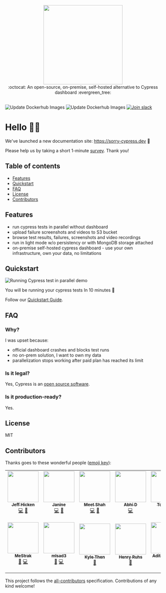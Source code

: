 <div align="center">
<div><img src="https://sorry-cypress.dev/public/octolumbercat.png" width="256" /></div>
<div>:octocat: An open-source, on-premise, self-hosted alternative to Cypress dashboard :evergreen_tree:</div>
</div>

<br />

![Update Dockerhub Images](https://github.com/agoldis/sorry-cypress/workflows/Update%20Dockerhub%20Images/badge.svg?event=push)
![Update Dockerhub Images](https://github.com/agoldis/sorry-cypress/workflows/Lint%20and%20test/badge.svg)
<a href="https://join.slack.com/t/sorry-cypress/shared_invite/zt-eis1h6jl-tJELaD7q9UGEhMP8WHJOaw" target="_blank">![Join slack](https://img.shields.io/badge/join-slack-orange?logo=slack)<a/>

# Hello 👋🏻

We've launched a new documentation site: https://sorry-cypress.dev 🎉

Please help us by taking a short 1-minute [survey](https://forms.gle/qxoTPFiokLWuc6eZ7). Thank you!

## Table of contents

- [Features](#features)
- [Quickstart](#quickstart)
- [FAQ](#faq)
- [License](#license)
- [Contributors](#contributors)

## Features

- run cypress tests in parallel without dashboard
- upload failure screenshots and videos to S3 bucket
- browse test results, failures, screenshots and video recordings
- run in light mode w/o persistency or with MongoDB storage attached
- on-premise self-hosted cypress dashboard - use your own infrastructure, own your data, no limitations

## Quickstart

![Running Cypress test in parallel demo](https://sorry-cypress.dev/public/demo.gif)

You will be running your cypress tests In 10 minutes 🚀

Follow our [Quickstart Guide](https://sorry-cypress.dev/quickstart).

## FAQ

### Why?

I was upset because:

- official dashboard crashes and blocks test runs
- no on-prem solution, I want to own my data
- parallelization stops working after paid plan has reached its limit

### Is it legal?

Yes, Cypress is an [open source software](https://github.com/cypress-io/cypress/blob/develop/LICENSE).

### Is it production-ready?

Yes.

## License

MIT

## Contributors

Thanks goes to these wonderful people ([emoji key](https://allcontributors.org/docs/en/emoji-key)):

<!-- ALL-CONTRIBUTORS-LIST:START - Do not remove or modify this section -->
<!-- prettier-ignore-start -->
<!-- markdownlint-disable -->
<table>
  <tr>
    <td align="center"><a href="http://jeffhicken.com"><img src="https://avatars3.githubusercontent.com/u/5297942?v=4" width="100px;" alt=""/><br /><sub><b>Jeff Hicken</b></sub></a><br /><a href="https://github.com/sorry-cypress/sorry-cypress/commits?author=jhicken" title="Code">💻</a> <a href="#ideas-jhicken" title="Ideas, Planning, & Feedback">🤔</a></td>
    <td align="center"><a href="https://github.com/janineahn"><img src="https://avatars3.githubusercontent.com/u/15375744?v=4" width="100px;" alt=""/><br /><sub><b>Janine</b></sub></a><br /><a href="https://github.com/sorry-cypress/sorry-cypress/commits?author=janineahn" title="Code">💻</a> <a href="https://github.com/sorry-cypress/sorry-cypress/commits?author=janineahn" title="Documentation">📖</a></td>
    <td align="center"><a href="https://github.com/xtroncode"><img src="https://avatars2.githubusercontent.com/u/3901381?v=4" width="100px;" alt=""/><br /><sub><b>Meet Shah</b></sub></a><br /><a href="https://github.com/sorry-cypress/sorry-cypress/commits?author=xtroncode" title="Code">💻</a> <a href="https://github.com/sorry-cypress/sorry-cypress/commits?author=xtroncode" title="Documentation">📖</a></td>
    <td align="center"><a href="https://github.com/abhidp"><img src="https://avatars0.githubusercontent.com/u/30851622?v=4" width="100px;" alt=""/><br /><sub><b>Abhi D</b></sub></a><br /><a href="https://github.com/sorry-cypress/sorry-cypress/commits?author=abhidp" title="Code">💻</a></td>
    <td align="center"><a href="https://github.com/TomaszG"><img src="https://avatars0.githubusercontent.com/u/873114?v=4" width="100px;" alt=""/><br /><sub><b>TomaszG</b></sub></a><br /><a href="https://github.com/sorry-cypress/sorry-cypress/commits?author=TomaszG" title="Code">💻</a> <a href="https://github.com/sorry-cypress/sorry-cypress/commits?author=TomaszG" title="Documentation">📖</a></td>
    <td align="center"><a href="https://www.linkedin.com/in/coreyshirk/"><img src="https://avatars1.githubusercontent.com/u/9434322?v=4" width="100px;" alt=""/><br /><sub><b>Corey Shirk</b></sub></a><br /><a href="https://github.com/sorry-cypress/sorry-cypress/commits?author=coreyshirk" title="Documentation">📖</a></td>
    <td align="center"><a href="https://github.com/nickcox"><img src="https://avatars0.githubusercontent.com/u/135552?v=4" width="100px;" alt=""/><br /><sub><b>nickcox</b></sub></a><br /><a href="https://github.com/sorry-cypress/sorry-cypress/commits?author=nickcox" title="Documentation">📖</a></td>
  </tr>
  <tr>
    <td align="center"><a href="https://github.com/MeStrak"><img src="https://avatars3.githubusercontent.com/u/31989238?v=4" width="100px;" alt=""/><br /><sub><b>MeStrak</b></sub></a><br /><a href="https://github.com/sorry-cypress/sorry-cypress/commits?author=MeStrak" title="Documentation">📖</a> <a href="https://github.com/sorry-cypress/sorry-cypress/commits?author=MeStrak" title="Code">💻</a></td>
    <td align="center"><a href="https://github.com/mlsad3"><img src="https://avatars2.githubusercontent.com/u/15711477?v=4" width="100px;" alt=""/><br /><sub><b>mlsad3</b></sub></a><br /><a href="https://github.com/sorry-cypress/sorry-cypress/commits?author=mlsad3" title="Documentation">📖</a> <a href="https://github.com/sorry-cypress/sorry-cypress/commits?author=mlsad3" title="Code">💻</a></td>
    <td align="center"><a href="https://github.com/KyleThenTR"><img src="https://avatars3.githubusercontent.com/u/52414395?v=4" width="100px;" alt=""/><br /><sub><b>Kyle Then</b></sub></a><br /><a href="https://github.com/sorry-cypress/sorry-cypress/commits?author=KyleThenTR" title="Documentation">📖</a></td>
    <td align="center"><a href="https://redaxmedia.com"><img src="https://avatars3.githubusercontent.com/u/1835397?v=4" width="100px;" alt=""/><br /><sub><b>Henry Ruhs</b></sub></a><br /><a href="#ideas-redaxmedia" title="Ideas, Planning, & Feedback">🤔</a></td>
    <td align="center"><a href="https://github.com/adityatr"><img src="https://avatars0.githubusercontent.com/u/9066230?v=4" width="100px;" alt=""/><br /><sub><b>Aditya Trivedi</b></sub></a><br /><a href="#content-adityatr" title="Content">🖋</a></td>
    <td align="center"><a href="https://github.com/StefanS-O"><img src="https://avatars2.githubusercontent.com/u/1253938?v=4" width="100px;" alt=""/><br /><sub><b>Stefan Schulte-Ortbeck</b></sub></a><br /><a href="https://github.com/sorry-cypress/sorry-cypress/commits?author=StefanS-O" title="Code">💻</a> <a href="#example-StefanS-O" title="Examples">💡</a> <a href="https://github.com/sorry-cypress/sorry-cypress/commits?author=StefanS-O" title="Documentation">📖</a> <a href="#ideas-StefanS-O" title="Ideas, Planning, & Feedback">🤔</a></td>
    <td align="center"><a href="https://github.com/tico24"><img src="https://avatars2.githubusercontent.com/u/45351296?v=4" width="100px;" alt=""/><br /><sub><b>Tim Collins</b></sub></a><br /><a href="#content-tico24" title="Content">🖋</a> <a href="#example-tico24" title="Examples">💡</a></td>
  </tr>
</table>

<!-- markdownlint-enable -->
<!-- prettier-ignore-end -->
<!-- ALL-CONTRIBUTORS-LIST:END -->

This project follows the [all-contributors](https://github.com/all-contributors/all-contributors) specification. Contributions of any kind welcome!
